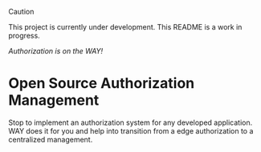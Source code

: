 > [!CAUTION]
> This project is currently under development. 
> This README is a work in progress.

_Authorization is on the WAY!_

# Open Source Authorization Management

Stop to implement an authorization system for any developed application. WAY does it for you and help into transition from a edge authorization to a centralized management.

